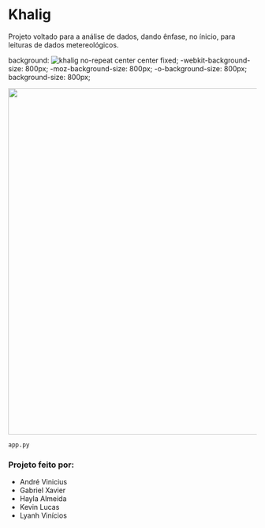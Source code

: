 # Khalig

Projeto voltado para a análise de dados, dando ênfase, no ínicio, para leituras de dados metereológicos.





  background: ![khalig](https://user-images.githubusercontent.com/93950853/146826208-c0d6f361-6cb3-48df-b7b4-2f3e021bfb95.png)
 no-repeat center center fixed; 
  -webkit-background-size: 800px;
  -moz-background-size: 800px;
  -o-background-size: 800px;
  background-size: 800px;

<div align="center">
<img src="https://user-images.githubusercontent.com/93950853/140828507-f2764517-2752-4580-8dbd-7ef7852b44f3.png" width="700px" />
</div>

```
app.py
```


### Projeto feito por:

* André Vinicius
* Gabriel Xavier
* Hayla Almeida
* Kevin Lucas
* Lyanh Vinícios
